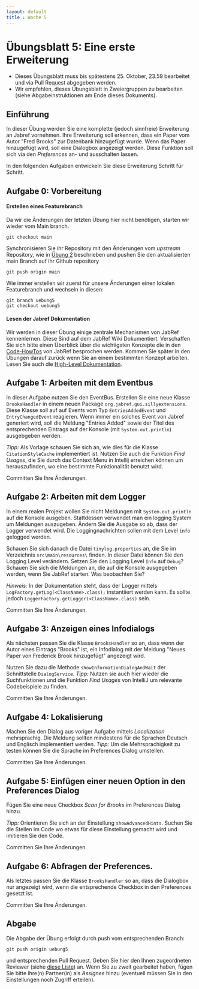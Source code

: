 ```yaml
---
layout: default
title : Woche 5
---
```

# Übungsblatt 5: Eine erste Erweiterung


* Dieses Übungsblatt muss bis spätestens 25. Oktober, 23.59 bearbeitet und via Pull Request abgegeben werden.
* Wir empfehlen, dieses Übungsblatt in Zweiergruppen zu bearbeiten (siehe Abgabeinstruktionen am Ende dieses Dokuments).


## Einführung


In dieser Übung werden Sie eine komplette (jedoch sinnfreie) Erweiterung an Jabref vornehmen.
Ihre Erweiterung soll erkennen, dass ein Paper vom Autor "Fred Brooks" zur Datenbank hinzugefügt wurde. Wenn das Paper hinzugefügt wird, soll eine Dialogbox angezeigt werden.
Diese Funktion soll sich via den *Preferences* an- und ausschalten lassen.

In den folgenden Aufgaben entwickeln Sie diese Erweiterung Schritt für Schritt.

## Aufgabe 0: Vorbereitung

####  Erstellen eines Featurebranch

Da wir die Änderungen der letzten Übung hier nicht benötigen, starten wir wieder vom Main branch.
```
git checkout main
```

Synchronisieren Sie ihr Repository mit den Änderungen vom *upstream* Repository, wie in [Übung 2](first-changes) beschrieben  und pushen Sie den aktualisierten main Branch auf ihr Github repository
```
git push origin main
```

Wie immer erstellen wir zuerst für unsere Änderungen einen lokalen Featurebranch und wechseln in diesen:

```
git branch uebung5
git checkout uebung5
```



#### Lesen der Jabref Dokumentation

Wir werden in dieser Übung einige zentrale Mechanismen von JabRef kennenlernen. Diese Sind auf dem JabRef Wiki Dokumentiert.
Verschaffen Sie sich bitte einen Überblick über die wichtigsten Konzepte die in den [Code-HowTos](https://jabref.readthedocs.io/en/latest/getting-into-the-code/code-howtos/) von JabRef besprochen werden.
Kommen Sie später in den Übungen darauf zurück wenn Sie an einem bestimmten Konzept arbeiten.
Lesen Sie auch die [High-Level Dokumentation](https://jabref.readthedocs.io/en/latest/getting-into-the-code/high-level-documentation/).



## Aufgabe 1: Arbeiten mit dem Eventbus

In dieser Aufgabe nutzen Sie den EventBus. Erstellen Sie eine neue Klasse ```BrooksHandler``` in einem neuen Package ```org.jabref.gui.sillyextensions```.
Diese Klasse soll auf auf Events vom Typ ```EntriesAddedEvent``` und ```EntryChangedEvent``` reagieren. Wenn immer ein solches Event von Jabref generiert wird, soll die Meldung "Entries Added" sowie der Titel des entsprechenden Eintrags auf der Konsole (mit ```System.out.println```) ausgebgeben werden.

*Tipp:* Als Vorlage schauen Sie sich an, wie dies für die Klasse ```CitationStyleCache``` implementiert ist. 
Nutzen Sie auch die Funktion *Find Usages*, die Sie durch das Context Menu in Intellij erreichen können um herauszufinden, wo eine bestimmte Funktionalität benutzt wird.

Committen Sie Ihre Änderungen.



## Aufgabe 2: Arbeiten mit dem Logger

In einem realen Projekt wollen Sie nicht Meldungen  mit ```System.out.println``` auf die Konsole ausgeben. Stattdessen verwendet man ein logging System um Meldungen auszugeben.
Ändern Sie die Ausgabe so ab, dass der Logger verwendet wird. Die Loggingnachrichten sollen mit dem Level ```info``` gelogged werden.


Schauen Sie sich danach die Datei ```tinylog.properties``` an, die Sie im Verzeichnis ```src\main\resources\``` finden. In dieser Datei können Sie den Logging Level verändern.
Setzen Sie den Logging Level ```Info``` auf ```Debug```? Schauen Sie sich die Meldungen an, die auf die Konsole ausgegeben werden, wenn Sie JabRef starten. Was beobachten Sie?

*Hinweis:* In der Dokumentation steht, dass der Logger mittels ```LogFactory.getLog(<ClassName>.class);``` instantiiert werden kann. Es sollte jedoch ```LoggerFactory.getLogger(<ClassName>.class)``` sein. 

Committen Sie Ihre Änderungen.


## Aufgabe 3: Anzeigen eines Infodialogs

Als nächsten passen Sie die Klasse ```BrooksHandler``` so an, dass wenn der Autor eines Eintrags "Brooks" ist, ein Infodialog mit der Meldung
"Neues Paper von Frederick Brook hinzugefügt"  angezeigt wird.


Nutzen Sie dazu die Methode ```showInformationDialogAndWait``` der Schnittstelle ```DialogService```.
*Tipp:* Nutzen sie auch hier wieder die Suchfunktionen und die Funktion *Find Usages* von IntelliJ um relevante Codebeispiele zu finden.

Committen Sie Ihre Änderungen.

## Aufgabe 4: Lokalisierung

Machen Sie den Dialog aus voriger Aufgabe mittels *Localization* mehrsprachig. Die Meldung sollten mindestens für die Sprachen Deutsch und Englisch implementiert werden.
*Tipp:* Um die Mehrsprachigkeit zu testen können Sie die Sprache im Preferences Dialog umstellen.

Committen Sie Ihre Änderungen.

## Aufgabe 5: Einfügen einer neuen Option in den Preferences Dialog

Fügen Sie eine neue Checkbox *Scan for Brooks* im Preferences Dialog hinzu.

*Tipp:* Orientieren Sie sich an der Einstellung ```showAdvancedHints```. Suchen Sie die Stellen im Code wo etwas für diese Einstellung gemacht wird und imitieren Sie den Code.

Committen Sie Ihre Änderungen.

## Aufgabe 6: Abfragen der Preferences.

Als letztes passen Sie die Klasse ```BrooksHandler``` so an, dass die Dialogbox nur angezeigt wird, wenn die entsprechende Checkbox in den Preferences gesetzt ist.

Committen Sie Ihre Änderungen.


## Abgabe
Die Abgabe der Übung erfolgt durch push vom entsprechenden Branch:
```
git push origin uebung5
```
und entsprechenden Pull Request. Geben Sie hier den Ihnen zugeordneten Reviewer (siehe [diese Liste](https://adam.unibas.ch/goto_adam_file_1659074_download.html)) an. 
Wenn Sie zu zweit gearbeitet haben, fügen Sie bitte ihre(n) Partner(in) als *Assignee* hinzu (eventuell müssen Sie in den Einstellungen noch Zugriff erteilen).
